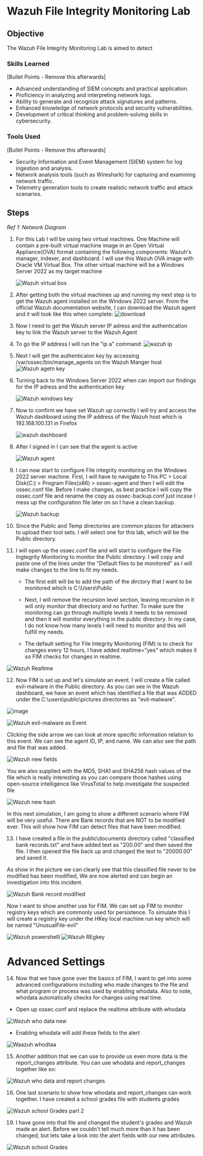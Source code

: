 # Wazuh File Integrity Monitoring Lab

## Objective

The Wazuh File Integrity Monitoring Lab is aimed to detect 

### Skills Learned
[Bullet Points - Remove this afterwards]

- Advanced understanding of SIEM concepts and practical application.
- Proficiency in analyzing and interpreting network logs.
- Ability to generate and recognize attack signatures and patterns.
- Enhanced knowledge of network protocols and security vulnerabilities.
- Development of critical thinking and problem-solving skills in cybersecurity.

### Tools Used
[Bullet Points - Remove this afterwards]

- Security Information and Event Management (SIEM) system for log ingestion and analysis.
- Network analysis tools (such as Wireshark) for capturing and examining network traffic.
- Telemetry generation tools to create realistic network traffic and attack scenarios.

## Steps

*Ref 1: Network Diagram*

1. For this Lab I will be using two virtual machines. One Machine will contain a pre-built virtual machine image in an Open Virtual Appliance(OVA) format containing the following components: Wazuh's manager, indexer, and dashboard. I will use this Wazuh OVA image with Oracle VM Virtual Box. The other virtual machine will be a Windows Server 2022 as my target machine

     ![Wazuh virtual box](https://github.com/user-attachments/assets/a1a0d240-cab6-421d-9bad-6ae4ab06e32f)

2. After getting both the virtual machines up and running my next step is to get the Wazuh agent installed on the Windows 2022 server. From the official Wazuh documentation website, I can download the Wazuh agent and it will look like this when complete: 
![download](https://github.com/user-attachments/assets/69024763-cb23-40e9-8020-79f9b57da560)

3. Now I need to get the Wazuh server IP adress and the authentication key to link the Wazuh server to the Wazuh Agent

4. To go the IP address I will run the "ip a" command:
 ![wazuh ip](https://github.com/user-attachments/assets/bfb8e0f2-4cfb-48e3-8072-76b7cfecc7d9)

5. Next I will get the authenticaion key by accessing /var/ossec/bin/manage_agents on the Wazuh Manger host
![Wazuh agetn key](https://github.com/user-attachments/assets/c75a97c1-206d-4954-8927-31e465b636f6)

6. Turning back to the Windows Server 2022 when can import our findings for the IP adress and the authentication key

    ![Wazuh windows key](https://github.com/user-attachments/assets/4ca85ed1-32bd-41fa-955c-c3db8195b87c)

7. Now to confirm we have set Wazuh up correctly I will try and access the Wazuh dashboard using the IP address of the Wazuh host which is 192.168.100.131 in Firefox

   ![wazuh dashboard](https://github.com/user-attachments/assets/be0a8705-c5b6-44d0-b66e-b4fbd51e2c77)

8. After I signed in I can see that the agent is active

      ![Wazuh agent](https://github.com/user-attachments/assets/bb8cbb5c-0135-4796-bfcc-0d6340f51ea7)

9. I can now start to configure File integrity monitoring on the Windows 2022 server machine. First, I will have to navigate to This PC > Local Disk(C:) > Program Files(x86) > ossec-agent and then I will edit the ossec.conf file. Before I make changes, as best practice I will copy the ossec.conf file and rename the copy as ossec-backup.conf just incase I mess up the configuration file later on so I have a clean backup.
    
    ![Wazuh backup](https://github.com/user-attachments/assets/a05aa920-4006-4b85-8a0c-7e2d40c380fc)

10. Since the Public and Temp directories are common places for attackers to upload their tool sets. I will select one for this lab, which will be the Public directory.


11. I will open up the ossec.conf file and will start to configure the File Ingtegrity Monitoring to monitor the Public directory. I will copy and paste one of the lines under the "Default files to be monitored" as I will make changes to the line to fit my needs.

	- The first edit will be to add the path of the dirctory that I want to be monitored which is C:\Users\Public

	- Next, I will remove the recursion level section, leaving recursion in it will only monitor that directory and no further. To make sure the monitoring can go through multiple levels it needs to be removed and then it will monitor everything in the public directory. In my case, I do not know how many levels I will need to monitor and this will fulfill my needs.

	- The default setting for File Integrity Monitoring (FIM) is to check for changes every 12 hours, I have added realtime="yes" which makes it so FIM checks for changes in realtime.

![Wazuh Realtime](https://github.com/user-attachments/assets/6ba1502a-2fec-4344-be91-530ddbe1716c)

12. Now FIM is set up and let's simulate an event. I will create a file called evil-malware in the Public directory. As you can see in the Wazuh dashboard, we have an event which has identified a file that was ADDED under the C:\users\public\pictures directories as "evil-malware".

 ![image](https://github.com/user-attachments/assets/47c45d18-0937-4895-a835-c5cb7b2cb141)


 ![Wazuh evil-malware as Event](https://github.com/user-attachments/assets/e6bcda90-d32a-44f5-9308-e2ee292bb0cc)
 
  Clicking the side arrow we can look at more specific information relation to this event. We can see the agent ID, IP, and name. We can also see the path and file that was added.
   
   ![Wazuh new fields](https://github.com/user-attachments/assets/203bf0e7-4072-405e-a6c8-e9feccafd2ee)

   
   
   You are also supplied with the MD5, SHA1 and SHA256 hash values of the file which is really interesting as you can compare those hashes using open-source intelligence like VirusTotal to help investigate the suspected file

![Wazuh new hash](https://github.com/user-attachments/assets/8ca2de42-9a46-440b-8341-7e5138f890f4)

In this next simulation, I am going to show a different scenario where FIM will be very useful. There are Bank records that are NOT to be modified ever. This will show how FIM can detect files that have been modified.

13. I have created a file in the public\documents directory called "classified bank records.txt" and have added text as "200.00" and then saved the file. I then opened the file back up and changed the text to "20000.00" and saved it.

 As show in the picture we can clearly see that this classified file never to be modified has been modified, We are now alerted and can begin an investigation into this incident.

 ![Wazuh Bank record modified](https://github.com/user-attachments/assets/7822954a-0896-475f-a2a7-481c9a472649)
 
Now I want to show another use for FIM. We can set up FIM to monitor registry keys which are commonly used for persistence. To simulate this I will create a registry key under the HKey local machine run key which will be named "UnusualFile-evil"


![Wazuh powershelll](https://github.com/user-attachments/assets/a05b7b7d-ef2b-4447-b3af-b1e23335e8e5)
![Wazuh REgkey](https://github.com/user-attachments/assets/83736ffa-18e7-4ca2-bb49-d25af9ac1516)


# Advanced Settings 

14. Now that we have gone over the basics of FIM, I want to get into some advanced configurations including who made changes to the file and what program or process was used by enabling whodata. Also to note, whodata automatically checks for changes using real time.

- Open up ossec.conf and replace the realtime attribute with whodata

 ![Wazuh who data new](https://github.com/user-attachments/assets/9d19f1ca-3bf5-4eba-80f1-8817123c3e7c)
  - Enabling whodata will add these fields to the alert

![Waazuh whodtaa](https://github.com/user-attachments/assets/0da08638-3ed7-4c70-9198-fa1f54ca38cb)

15. Another addition that we can use to provide us even more data is the report_changes attribute. You can use whodata and report_changes together like so: 

 ![Wazuh who data and report changes](https://github.com/user-attachments/assets/f40b4c7f-6813-408c-889f-b2fae3dfcf87)

 16. One last scenario to show how whodata and report_changes can work together. I have created a school grades file with students grades

 ![Wazuh school Grades part 2](https://github.com/user-attachments/assets/1555e198-c16b-4c89-9e4d-2e23751753a9)

 19. I have gone into that file and changed the student's grades and Wazuh made an alert. Before we couldn't tell much more than it has been changed, but lets take a look into the alert fields with our new attributes.
     
![Wazuh school Grades ](https://github.com/user-attachments/assets/201471b3-d3c1-4d66-b621-b83c43f96b5f)










